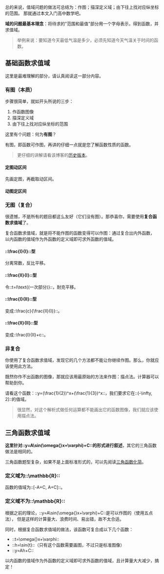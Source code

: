 总的来说，值域问题的做法可总结为：作图；描深定义域；由下往上找对应纵坐标的范围。
那就通过本文入门高中数学吧。

**域的问题最基本理念**：将待求的"范围和最值"部分用一个字母表示，得到函数，并求值域。
> 举例来说：要知道今天最低气温是多少，必须先知道今天气温关于时间的函数。

## 基础函数求值域
这里是最难理解的部分，请认真阅读这一部分内容。

### 有图（本质）
步骤很简单，就如开头所说的三步：

1. 作函数图像
2. 描深定义域
3. 由下往上找对应纵坐标的范围

这里有个问题：何为**有图**？

有图，即函数可作图，再讲的仔细一点就是您了解函数性质的函数。
> 更仔细的讲解请看该博客的[历史版本](https://github.com/jason-bowen-zheng/jason-bowen-zheng.github.io/blob/f584f1980315125109c7f817a8c27bdc23ed826e/articles/2022-02-08.md)。

#### 定图动区间
先画定图，再截取动区间。

#### 动图定区间

### 无图（复合）
很遗憾，不是所有的题目都这么友好（它们没有图）。那恭喜你，需要使用**复合函数求值域**了。

复合函数求值域，就是将不能作图的函数变得可以作图：通过复合出内外函数，
以内函数的值域作为外函数的定义域即可求外函数的值域。

#### ::\frac{I}{I}::型
分离常数，反比平移。

#### ::\frac{II}{I}::型
令::t=I\text{(一次部分)}::，耐克平移。

#### ::\frac{I}{II}::型
变成::\frac{c}{\frac{II}{I}}::。

#### ::\frac{II}{II}::型
变成::\frac{I}{II}+c::。

### 非复合
你使用了复合函数求值域，发现它的几个方法都不能让你继续作图。那么，你就应该使用此方法。

既然你作不出函数的图像，那就应该用最原始的方法来作图：描点法。计算器可以帮助到你。

请看这个函数：::y=(\frac{1}{2})^x+(\frac{1}{3})^x::，我们要求它在::(-\infty, 2]::的值域。
> 很显然，对这个解析式做任何运算都不能画出它的函数图像，我们就应该使用描点法。

## 三角函数求值域
**这里针对::y=A\sin(\omega{}x+\varphi)+C::的形式进行叙述**，其它的三角函数做法是相同的。

三角函数题型复杂，如果不是上面标准形式的，可以先阅读[三角函数化简](blogs.html?2022-03-26#三角函数化简)。

### 定义域为::\mathbb{R}::
函数的值域为::[-A+C, A+C]::。

### 定义域不为::\mathbb{R}::
根据之前的理论，::y=A\sin(\omega{}x+\varphi)+C::是可以作图的（使用五点法），
但是这样的计算量大、浪费时间、易出错，故不太合适。

同时，根据复合函数求值域的做法，该函数可复合成以下几个函数：

- ::t=\omega{}x+\varphi::
- ::h=\sin{t}::（只有这个函数需要画图，不过只是标准图像）
- ::y=Ah+C::

以内函数的值域作为外函数的定义域即可求外函数的值域，且计算量大大减少，搞定！
